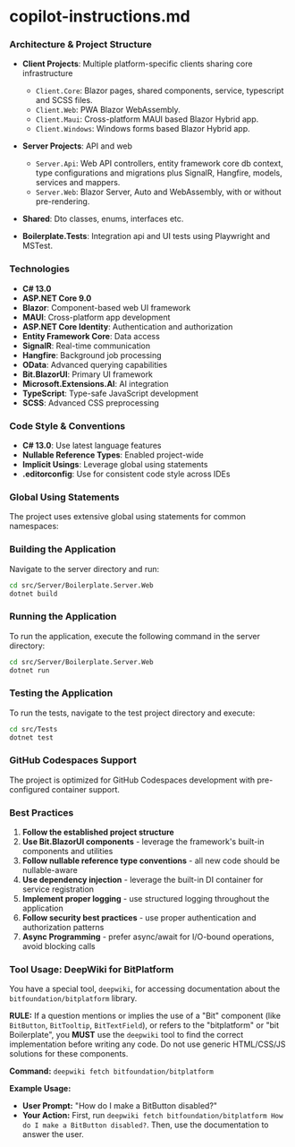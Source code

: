 # copilot-instructions.md

### Architecture & Project Structure

- **Client Projects**: Multiple platform-specific clients sharing core infrastructure 
  - `Client.Core`: Blazor pages, shared components, service, typescript and SCSS files.
  - `Client.Web`: PWA Blazor WebAssembly.
  - `Client.Maui`: Cross-platform MAUI based Blazor Hybrid app.
  - `Client.Windows`: Windows forms based Blazor Hybrid app.

- **Server Projects**: API and web
  - `Server.Api`: Web API controllers, entity framework core db context, type configurations and migrations plus SignalR, Hangfire, models, services and mappers.
  - `Server.Web`: Blazor Server, Auto and WebAssembly, with or without pre-rendering.

- **Shared**: Dto classes, enums, interfaces etc.

- **Boilerplate.Tests**: Integration api and UI tests using Playwright and MSTest.

### Technologies
- **C# 13.0**
- **ASP.NET Core 9.0**
- **Blazor**: Component-based web UI framework
- **MAUI**: Cross-platform app development
- **ASP.NET Core Identity**: Authentication and authorization
- **Entity Framework Core**: Data access
- **SignalR**: Real-time communication 
- **Hangfire**: Background job processing
- **OData**: Advanced querying capabilities
- **Bit.BlazorUI**: Primary UI framework 
- **Microsoft.Extensions.AI**: AI integration
- **TypeScript**: Type-safe JavaScript development 
- **SCSS**: Advanced CSS preprocessing

### Code Style & Conventions
- **C# 13.0**: Use latest language features
- **Nullable Reference Types**: Enabled project-wide
- **Implicit Usings**: Leverage global using statements
- **.editorconfig**: Use for consistent code style across IDEs

### Global Using Statements
The project uses extensive global using statements for common namespaces:

### Building the Application
Navigate to the server directory and run:
```bash
cd src/Server/Boilerplate.Server.Web
dotnet build
```

### Running the Application
To run the application, execute the following command in the server directory:
```bash
cd src/Server/Boilerplate.Server.Web
dotnet run
```

### Testing the Application
To run the tests, navigate to the test project directory and execute:
```bash
cd src/Tests
dotnet test
```

### GitHub Codespaces Support
The project is optimized for GitHub Codespaces development with pre-configured container support. 

### Best Practices

1. **Follow the established project structure**
2. **Use Bit.BlazorUI components** - leverage the framework's built-in components and utilities
3. **Follow nullable reference type conventions** - all new code should be nullable-aware
4. **Use dependency injection** - leverage the built-in DI container for service registration
5. **Implement proper logging** - use structured logging throughout the application
6. **Follow security best practices** - use proper authentication and authorization patterns
7. **Async Programming** - prefer async/await for I/O-bound operations, avoid blocking calls

### Tool Usage: DeepWiki for BitPlatform
You have a special tool, `deepwiki`, for accessing documentation about the `bitfoundation/bitplatform` library.

**RULE:** If a question mentions or implies the use of a "Bit" component (like `BitButton`, `BitTooltip`, `BitTextField`), or refers to the "bitplatform" or "bit Boilerplate",
you **MUST** use the `deepwiki` tool to find the correct implementation before writing any code. Do not use generic HTML/CSS/JS solutions for these components.

**Command:**
`deepwiki fetch bitfoundation/bitplatform`

**Example Usage:**
*   **User Prompt:** "How do I make a BitButton disabled?"
*   **Your Action:** First, run `deepwiki fetch bitfoundation/bitplatform How do I make a BitButton disabled?`. Then, use the documentation to answer the user.